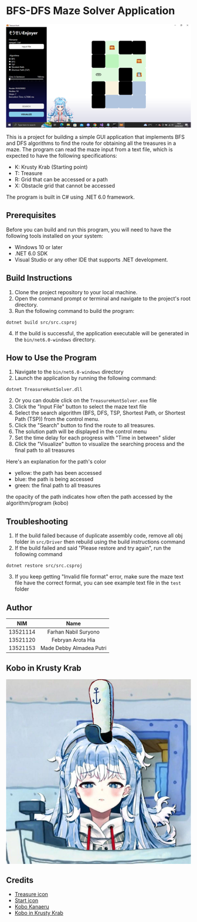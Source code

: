 # BFS-DFS Maze Solver Application
![Preview](./src/assets/preview.png)

This is a project for building a simple GUI application that implements BFS and DFS algorithms to find the route for obtaining all the treasures in a maze. The program can read the maze input from a text file, which is expected to have the following specifications:

- K: Krusty Krab (Starting point)
- T: Treasure
- R: Grid that can be accessed or a path
- X: Obstacle grid that cannot be accessed

The program is built in C# using .NET 6.0 framework.

## Prerequisites

Before you can build and run this program, you will need to have the following tools installed on your system:

- Windows 10 or later
- .NET 6.0 SDK 
- Visual Studio or any other IDE that supports .NET development.

## Build Instructions
1. Clone the project repository to your local machine.
2. Open the command prompt or terminal and navigate to the project's root directory.
3. Run the following command to build the program:
```
dotnet build src/src.csproj
```
4. If the build is successful, the application executable will be generated in the `bin/net6.0-windows` directory.

## How to Use the Program
1. Navigate to the  `bin/net6.0-windows` directory
2. Launch the application by running the following command:
```
dotnet TreasureHuntSolver.dll
```
2. Or you can double click on the `TreasureHuntSolver.exe` file
2. Click the "Input File" button to select the maze text file
3. Select the search algorithm (BFS, DFS, TSP, Shortest Path, or Shortest Path (TSP)) from the control menu.
4. Click the "Search" button to find the route to all treasures.
5. The solution path will be displayed in the control menu
6. Set the time delay for each progress with "Time in between" slider
7. Click the "Visualize" button to visualize the searching process and the final path to all treasures

Here's an explanation for the path's color
- yellow: the path has been accessed
- blue: the path is being accessed
- green: the final path to all treasures

the opacity of the path indicates how often the path accessed by the algorithm/program (kobo)

## Troubleshooting
1. If the build failed because of duplicate assembly code, remove all obj folder in `src/Driver` then rebuild using the build instructions command
2. If the build failed and said "Please restore and try again", run the following command 
```
dotnet restore src/src.csproj
```
3. If you keep getting "Invalid file format" error, make sure the maze text file have the correct format, you can see example text file in the `test` folder

## Author
| NIM  | Name |
| ------------- |:-------------:|
| 13521114      | Farhan Nabil Suryono     |
| 13521120      | Febryan Arota Hia     |
| 13521153      | Made Debby Almadea Putri     |

## Kobo in Krusty Krab
![Kobo in krusty krab](./src/assets/kobo-krusty.jpg)

## Credits
- [Treasure icon](https://www.flaticon.com/free-icon/treasure-chest_4883370)
- [Start icon](https://www.flaticon.com/free-icon/start_5199939)
- [Kobo Kanaeru](https://virtualyoutuber.fandom.com/id/wiki/Kobo_Kanaeru)
- [Kobo in Krusty Krab](https://id.pinterest.com/pin/436849232616185460/)
